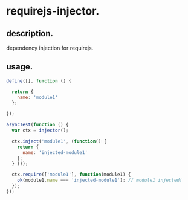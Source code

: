# requirejs-injector.

## description.

dependency injection for requirejs.


## usage.

```javascript:module1.js
define([], function () {

  return {
    name: 'module1'
  };

});
```

```javascript:runner.js
asyncTest(function () {
  var ctx = injector();

  ctx.inject('module1', (function() {
    return {
      name: 'injected-module1'
    };
  } ());

  ctx.require(['module1'], function(module1) {
    ok(module1.name === 'injected-module1'); // module1 injected!
  });
});
```

